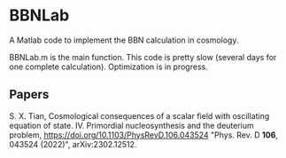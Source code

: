 # BBNLab
A Matlab code to implement the BBN calculation in cosmology.

BBNLab.m is the main function. This code is pretty slow (several days for one complete calculation). Optimization is in progress.

## Papers
S. X. Tian, Cosmological consequences of a scalar field with oscillating equation of state. IV. Primordial nucleosynthesis and the deuterium problem, https://doi.org/10.1103/PhysRevD.106.043524 "Phys. Rev. D **106**, 043524 (2022)", arXiv:2302.12512.
